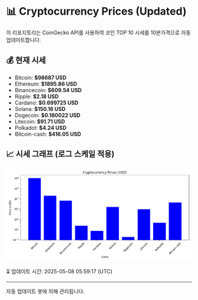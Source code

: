 
# 📊 Cryptocurrency Prices (Updated)

이 리포지토리는 CoinGecko API를 사용하여 코인 TOP 10 시세를 10분가격으로 자동 업데이트합니다.

## 💰 현재 시세
- Bitcoin: **$98687 USD**
- Ethereum: **$1895.86 USD**
- Binancecoin: **$609.54 USD**
- Ripple: **$2.18 USD**
- Cardano: **$0.699725 USD**
- Solana: **$150.16 USD**
- Dogecoin: **$0.180022 USD**
- Litecoin: **$91.71 USD**
- Polkadot: **$4.24 USD**
- Bitcoin-cash: **$416.05 USD**

## 📈 시세 그래프 (로그 스케일 적용)
![Crypto Prices](crypto_prices.png)

⏳ 업데이트 시간: 2025-05-08 05:59:17 (UTC)

---
자동 업데이트 봇에 의해 관리됩니다.
